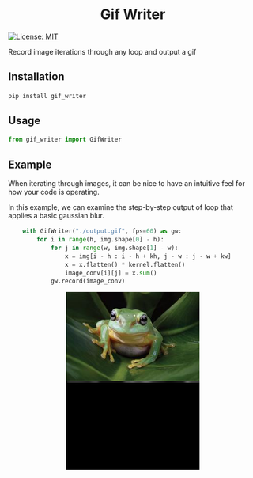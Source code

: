 <h1 align="center">Gif Writer </h1>
<p>
  <a href="#" target="_blank">
    <img alt="License: MIT" src="https://img.shields.io/badge/License-MIT-yellow.svg" />
  </a>
</p>

Record image iterations through any loop and output a gif

## Installation

```bash
pip install gif_writer
```

## Usage

```python
from gif_writer import GifWriter
```

## Example

When iterating through images, it can be nice to have an intuitive feel for how your code is operating.

In this example, we can examine the step-by-step output of loop that applies a basic gaussian blur.

```python
    with GifWriter("./output.gif", fps=60) as gw:
        for i in range(h, img.shape[0] - h):
            for j in range(w, img.shape[1] - w):
                x = img[i - h : i - h + kh, j - w : j - w + kw]
                x = x.flatten() * kernel.flatten()
                image_conv[i][j] = x.sum()
            gw.record(image_conv)
```

<!-- ![](./docs/out1.gif) -->

<p align="center">
<img align="center" src="./docs/frog-small.jpg"></img>
<img align="center" src="./docs/crop.gif"></img>
</p>
